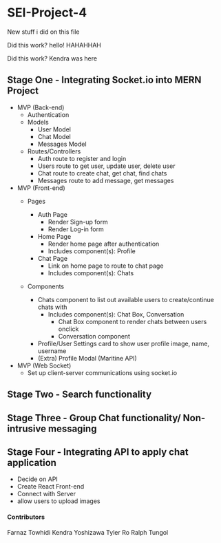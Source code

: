 # SEI-Project-4

New stuff i did on this file

Did this work?
hello!
HAHAHHAH

Did this work? 
Kendra was here


## Stage One - Integrating Socket.io into MERN Project
- MVP (Back-end)
    - Authentication 
    - Models
        - User Model
        - Chat Model
        - Messages Model
    - Routes/Controllers
        - Auth route to register and login
        - Users route to get user, update user, delete user
        - Chat route to create chat, get chat, find chats
        - Messages route to add message, get messages
- MVP (Front-end)
    - Pages
        - Auth Page
            - Render Sign-up form 
            - Render Log-in form
        - Home Page
            - Render home page after authentication
            - Includes component(s): Profile 
        - Chat Page
            - Link on home page to route to chat page
            - Includes component(s): Chats

    - Components
        - Chats component to list out available users to create/continue chats with
            - Includes component(s): Chat Box, Conversation
                - Chat Box component to render chats between users onclick
                - Conversation component 
        - Profile/User Settings card to show user profile image, name, username
        - (Extra) Profile Modal (Maritine API) 
- MVP (Web Socket)
    - Set up client-server communications using socket.io 
    

## Stage Two - Search functionality
## Stage Three - Group Chat functionality/ Non-intrusive messaging
## Stage Four - Integrating API to apply chat application
- Decide on API 
- Create React Front-end 
- Connect with Server
- allow users to upload images

#### Contributors
Farnaz Towhidi
Kendra Yoshizawa
Tyler Ro
Ralph Tungol